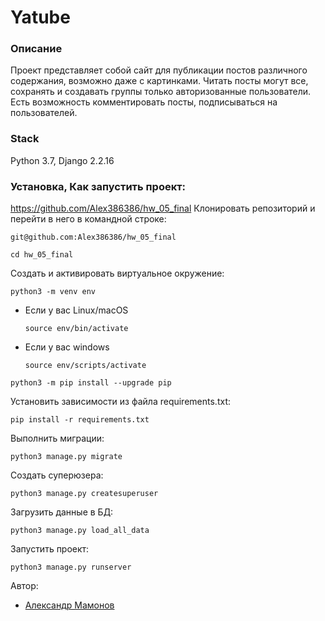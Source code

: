 # Yatube

### Описание

Проект представляет собой сайт для публикации постов различного содержания, возможно даже с картинками.
Читать посты могут все, сохранять и создавать группы только авторизованные пользователи.
Есть возможность комментировать посты, подписываться на пользователей.

### Stack

Python 3.7, Django 2.2.16

### Установка, Как запустить проект:
https://github.com/Alex386386/hw_05_final
Клонировать репозиторий и перейти в него в командной строке:

```
git@github.com:Alex386386/hw_05_final
```

```
cd hw_05_final
```

Cоздать и активировать виртуальное окружение:

```
python3 -m venv env
```

* Если у вас Linux/macOS

    ```
    source env/bin/activate
    ```

* Если у вас windows

    ```
    source env/scripts/activate
    ```

```
python3 -m pip install --upgrade pip
```

Установить зависимости из файла requirements.txt:

```
pip install -r requirements.txt
```

Выполнить миграции:

```
python3 manage.py migrate
```

Создать суперюзера:

```
python3 manage.py createsuperuser
```

Загрузить данные в БД:

```
python3 manage.py load_all_data
```

Запустить проект:

```
python3 manage.py runserver
```

Автор:
- [Александр Мамонов](https://github.com/Alex386386) 